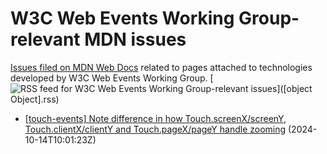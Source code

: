 # W3C Web Events Working Group-relevant MDN issues

[Issues filed on MDN Web Docs](https://github.com/mdn/content/issues) related to pages attached to technologies developed by W3C Web Events Working Group. [![RSS feed for W3C Web Events Working Group-relevant issues](https://www.w3.org/QA/2007/04/feed_icon)]([object Object].rss)

* [\[touch-events\] Note difference in how Touch.screenX/screenY, Touch.clientX/clientY and Touch.pageX/pageY handle zooming](https://github.com/mdn/content/issues/36326) (2024-10-14T10:01:23Z)
  
